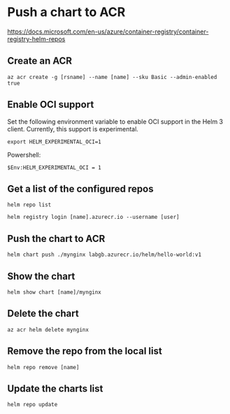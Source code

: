 # Push a chart to ACR

https://docs.microsoft.com/en-us/azure/container-registry/container-registry-helm-repos

## Create an ACR

    az acr create -g [rsname] --name [name] --sku Basic --admin-enabled true

## Enable OCI support

Set the following environment variable to enable OCI support in the Helm 3 client. Currently, this support is experimental.

    export HELM_EXPERIMENTAL_OCI=1

Powershell:

    $Env:HELM_EXPERIMENTAL_OCI = 1

## Get a list of the configured repos

    helm repo list

    helm registry login [name].azurecr.io --username [user]

## Push the chart to ACR

    helm chart push ./mynginx labgb.azurecr.io/helm/hello-world:v1

## Show the chart

    helm show chart [name]/mynginx

## Delete the chart

    az acr helm delete mynginx

## Remove the repo from the local list

    helm repo remove [name]

## Update the charts list

    helm repo update


